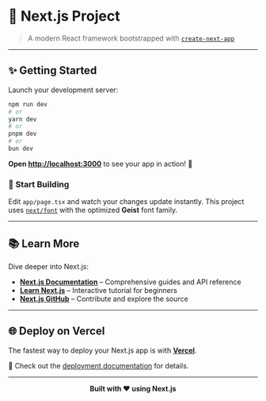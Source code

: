 # 🚀 Next.js Project

> A modern React framework bootstrapped with [`create-next-app`](https://nextjs.org/docs/app/api-reference/cli/create-next-app)

---

## ✨ Getting Started

Launch your development server:

```bash
npm run dev
# or
yarn dev
# or
pnpm dev
# or
bun dev
```

**Open [http://localhost:3000](http://localhost:3000)** to see your app in action! 🎉

### 🎨 Start Building

Edit `app/page.tsx` and watch your changes update instantly. This project uses [`next/font`](https://nextjs.org/docs/app/building-your-application/optimizing/fonts) with the optimized **Geist** font family.

---

## 📚 Learn More

Dive deeper into Next.js:

- **[Next.js Documentation](https://nextjs.org/docs)** – Comprehensive guides and API reference
- **[Learn Next.js](https://nextjs.org/learn)** – Interactive tutorial for beginners
- **[Next.js GitHub](https://github.com/vercel/next.js)** – Contribute and explore the source

---

## 🌐 Deploy on Vercel

The fastest way to deploy your Next.js app is with [**Vercel**](https://vercel.com/new?utm_medium=default-template&filter=next.js&utm_source=create-next-app&utm_campaign=create-next-app-readme).

📖 Check out the [deployment documentation](https://nextjs.org/docs/app/building-your-application/deploying) for details.

---

<div align="center">

**Built with ❤️ using Next.js**

</div>
